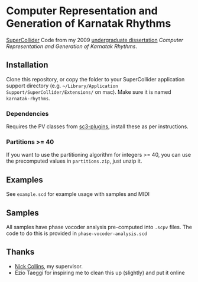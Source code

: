 # Computer Representation and Generation of Karnatak Rhythms

[SuperCollider](https://supercollider.github.io/) Code from my 2009 [undergraduate dissertation](https://www.arthurcarabott.com/assets/projects/konnakkol/dissertation.pdf) _Computer Representation and Generation of
Karnatak Rhythms_.

## Installation

Clone this repository, or copy the folder to your SuperCollider application support directory (e.g. `~/Library/Application Support/SuperCollider/Extensions/` on mac). Make sure it is named `karnatak-rhythms`.

### Dependencies

Requires the PV classes from [sc3-plugins](https://supercollider.github.io/sc3-plugins/), install these as per instructions.

### Partitions >= 40

If you want to use the partitioning algorithm for integers >= 40, you can use the precomputed values in `partitions.zip`, just unzip it.

## Examples

See `example.scd` for example usage with samples and MIDI

## Samples

All samples have phase vocoder analysis pre-computed into `.scpv` files. The code to do this is provided in `phase-vocoder-analysis.scd`


## Thanks

- [Nick Collins](https://composerprogrammer.com/), my supervisor.
- Ezio Taeggi for inspiring me to clean this up (slightly) and put it online
